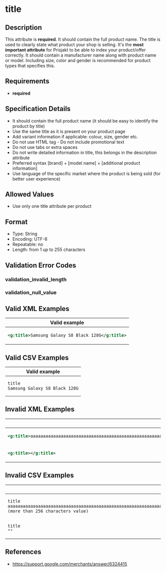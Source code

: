# title

## Description

This attribute is **required**.
It should contain the full product name. The title is used to clearly state what product your shop is selling. It's the **most important attribute** for Prisjakt to be able to index your product/offer correctly. It should contain a manufacturer name along with product name or model. Including size, color and gender is recommended for product types that specifies this.

## Requirements

* **required**


## Specification Details

- It should contain the full product name (it should be easy to identify the product by title)
- Use the same title as it is present on your product page
- Add variant information if applicable: colour, size, gender etc.
- Do not use HTML tag - Do not include promotional text
- Do not use tabs or extra spaces
- Do not write detailed information in title, this belongs in the description attribute
- Preferred syntax [brand] + [model name] + [additional product information]
- Use language of the specific market where the product is being sold (for better user experience)

## Allowed Values
- Use only one title attribute per product

## Format

- Type: String
- Encoding: UTF-8
- Repeatable: no
- Length: from 1 up to 255 characters


## Validation Error Codes

### validation_invalid_length
### validation_null_value

## Valid XML Examples

<table>
<thead>
<tr><th>Valid example                                  </th></tr>
</thead>
<tbody>
<tr><td>

```xml
<g:title>Samsung Galaxy S8 Black 128G</g:title>
```

</td></tr>
</tbody>
</table>

## Valid CSV Examples

<table>
<thead>
<tr><th>Valid example                     </th></tr>
</thead>
<tbody>
<tr><td>

```csv
title
Samsung Galaxy S8 Black 128G
```

</td></tr>
</tbody>
</table>

## Invalid XML Examples

<table>
<thead>
<tr><th>Invalid example                                                                                                                                                                                                                                                                                                      </th><th>Resulting error code     </th></tr>
</thead>
<tbody>
<tr><td>

```xml
<g:title>aaaaaaaaaaaaaaaaaaaaaaaaaaaaaaaaaaaaaaaaaaaaaaaaaaaaaaaaaaaaaaaaaaaaaaaaaaaaaaaaaaaaaaaaaaaaaaaaaaaaaaaaaaaaaaaaaaaaaaaaaaaaaaaaaaaaaaaaaaaaaaaaaaaaaaaaaaaaaaaaaaaaaaaaaaaaaaaaaaaaaaaaaaaaaaaaaaaaaaaaaaaaaaaaaaaaaaaaaaaaaaaaaaaaaaaaaaaaaaaaaaaaaaaaaaaaaaaaa (more than 256 characters value)</g:title>
```

</td><td>

```xml
validation_invalid_length
```

</td></tr>
<tr><td>

```xml
<g:title></g:title>                                                                                                                                                                                                                                                                                                  
```

</td><td>

```xml
validation_null_value    
```

</td></tr>
</tbody>
</table>

## Invalid CSV Examples

<table>
<thead>
<tr><th>Invalid example                                                                                                                                                                                                                                                                                         </th><th>Resulting error code     </th></tr>
</thead>
<tbody>
<tr><td>

```csv
title
aaaaaaaaaaaaaaaaaaaaaaaaaaaaaaaaaaaaaaaaaaaaaaaaaaaaaaaaaaaaaaaaaaaaaaaaaaaaaaaaaaaaaaaaaaaaaaaaaaaaaaaaaaaaaaaaaaaaaaaaaaaaaaaaaaaaaaaaaaaaaaaaaaaaaaaaaaaaaaaaaaaaaaaaaaaaaaaaaaaaaaaaaaaaaaaaaaaaaaaaaaaaaaaaaaaaaaaaaaaaaaaaaaaaaaaaaaaaaaaaaaaaaaaaaaaaaaaaa (more than 256 characters value)
```

</td><td>

```csv
validation_invalid_length
```

</td></tr>
<tr><td>

```csv
title
""                                                                                                                                                                                                                                                                                                
```

</td><td>

```csv
validation_null_value    
```

</td></tr>
</tbody>
</table>

## References
* https://support.google.com/merchants/answer/6324415

